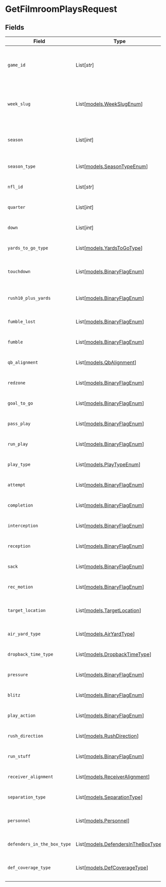 # GetFilmroomPlaysRequest


## Fields

| Field                                                                    | Type                                                                     | Required                                                                 | Description                                                              | Example                                                                  |
| ------------------------------------------------------------------------ | ------------------------------------------------------------------------ | ------------------------------------------------------------------------ | ------------------------------------------------------------------------ | ------------------------------------------------------------------------ |
| `game_id`                                                                | List[*str*]                                                              | :heavy_minus_sign:                                                       | Filter by specific game IDs (supports multiple values)                   | [<br/>"f665fc10-311e-11f0-b670-ae1250fadad1"<br/>]                       |
| `week_slug`                                                              | List[[models.WeekSlugEnum](../models/weekslugenum.md)]                   | :heavy_minus_sign:                                                       | Filter by week identifier (supports multiple values)                     |                                                                          |
| `season`                                                                 | List[*int*]                                                              | :heavy_minus_sign:                                                       | Filter by season year (supports multiple values)                         | [<br/>2025<br/>]                                                         |
| `season_type`                                                            | List[[models.SeasonTypeEnum](../models/seasontypeenum.md)]               | :heavy_minus_sign:                                                       | Filter by season type                                                    | [<br/>"REG"<br/>]                                                        |
| `nfl_id`                                                                 | List[*str*]                                                              | :heavy_minus_sign:                                                       | Filter by player NFL ID                                                  | [<br/>"54517"<br/>]                                                      |
| `quarter`                                                                | List[*int*]                                                              | :heavy_minus_sign:                                                       | Filter by quarter                                                        | [<br/>1<br/>]                                                            |
| `down`                                                                   | List[*int*]                                                              | :heavy_minus_sign:                                                       | Filter by down                                                           | [<br/>1<br/>]                                                            |
| `yards_to_go_type`                                                       | List[[models.YardsToGoType](../models/yardstogotype.md)]                 | :heavy_minus_sign:                                                       | Filter by yards to go category                                           | [<br/>"SHORT"<br/>]                                                      |
| `touchdown`                                                              | List[[models.BinaryFlagEnum](../models/binaryflagenum.md)]               | :heavy_minus_sign:                                                       | Filter for touchdown plays (1 = yes, 0 = no)                             | [<br/>1<br/>]                                                            |
| `rush10_plus_yards`                                                      | List[[models.BinaryFlagEnum](../models/binaryflagenum.md)]               | :heavy_minus_sign:                                                       | Filter for rushing plays of 10+ yards                                    | [<br/>1<br/>]                                                            |
| `fumble_lost`                                                            | List[[models.BinaryFlagEnum](../models/binaryflagenum.md)]               | :heavy_minus_sign:                                                       | Filter for plays with fumbles lost                                       | [<br/>1<br/>]                                                            |
| `fumble`                                                                 | List[[models.BinaryFlagEnum](../models/binaryflagenum.md)]               | :heavy_minus_sign:                                                       | Filter for plays with fumbles                                            | [<br/>1<br/>]                                                            |
| `qb_alignment`                                                           | List[[models.QbAlignment](../models/qbalignment.md)]                     | :heavy_minus_sign:                                                       | Filter by quarterback alignment                                          | [<br/>"SHOTGUN"<br/>]                                                    |
| `redzone`                                                                | List[[models.BinaryFlagEnum](../models/binaryflagenum.md)]               | :heavy_minus_sign:                                                       | Filter for red zone plays                                                | [<br/>1<br/>]                                                            |
| `goal_to_go`                                                             | List[[models.BinaryFlagEnum](../models/binaryflagenum.md)]               | :heavy_minus_sign:                                                       | Filter for goal-to-go situations                                         | [<br/>1<br/>]                                                            |
| `pass_play`                                                              | List[[models.BinaryFlagEnum](../models/binaryflagenum.md)]               | :heavy_minus_sign:                                                       | Filter for passing plays                                                 | [<br/>1<br/>]                                                            |
| `run_play`                                                               | List[[models.BinaryFlagEnum](../models/binaryflagenum.md)]               | :heavy_minus_sign:                                                       | Filter for running plays                                                 | [<br/>1<br/>]                                                            |
| `play_type`                                                              | List[[models.PlayTypeEnum](../models/playtypeenum.md)]                   | :heavy_minus_sign:                                                       | Filter by specific play types                                            | [<br/>"play_type_rush"<br/>]                                             |
| `attempt`                                                                | List[[models.BinaryFlagEnum](../models/binaryflagenum.md)]               | :heavy_minus_sign:                                                       | Filter for passing attempts                                              | [<br/>1<br/>]                                                            |
| `completion`                                                             | List[[models.BinaryFlagEnum](../models/binaryflagenum.md)]               | :heavy_minus_sign:                                                       | Filter for completed passes                                              | [<br/>1<br/>]                                                            |
| `interception`                                                           | List[[models.BinaryFlagEnum](../models/binaryflagenum.md)]               | :heavy_minus_sign:                                                       | Filter for interceptions                                                 | [<br/>1<br/>]                                                            |
| `reception`                                                              | List[[models.BinaryFlagEnum](../models/binaryflagenum.md)]               | :heavy_minus_sign:                                                       | Filter for receptions                                                    | [<br/>1<br/>]                                                            |
| `sack`                                                                   | List[[models.BinaryFlagEnum](../models/binaryflagenum.md)]               | :heavy_minus_sign:                                                       | Filter for sacks                                                         | [<br/>1<br/>]                                                            |
| `rec_motion`                                                             | List[[models.BinaryFlagEnum](../models/binaryflagenum.md)]               | :heavy_minus_sign:                                                       | Filter by receiver motion                                                | [<br/>1<br/>]                                                            |
| `target_location`                                                        | List[[models.TargetLocation](../models/targetlocation.md)]               | :heavy_minus_sign:                                                       | Filter by target location on field                                       | [<br/>"BETWEEN_HASHES"<br/>]                                             |
| `air_yard_type`                                                          | List[[models.AirYardType](../models/airyardtype.md)]                     | :heavy_minus_sign:                                                       | Filter by air yards category                                             | [<br/>"SHORT"<br/>]                                                      |
| `dropback_time_type`                                                     | List[[models.DropbackTimeType](../models/dropbacktimetype.md)]           | :heavy_minus_sign:                                                       | Filter by dropback time                                                  | [<br/>"QUICK"<br/>]                                                      |
| `pressure`                                                               | List[[models.BinaryFlagEnum](../models/binaryflagenum.md)]               | :heavy_minus_sign:                                                       | Filter by quarterback pressure                                           | [<br/>1<br/>]                                                            |
| `blitz`                                                                  | List[[models.BinaryFlagEnum](../models/binaryflagenum.md)]               | :heavy_minus_sign:                                                       | Filter by defensive blitz                                                | [<br/>1<br/>]                                                            |
| `play_action`                                                            | List[[models.BinaryFlagEnum](../models/binaryflagenum.md)]               | :heavy_minus_sign:                                                       | Filter by play action usage                                              | [<br/>1<br/>]                                                            |
| `rush_direction`                                                         | List[[models.RushDirection](../models/rushdirection.md)]                 | :heavy_minus_sign:                                                       | Filter by rush direction                                                 | [<br/>"INSIDE"<br/>]                                                     |
| `run_stuff`                                                              | List[[models.BinaryFlagEnum](../models/binaryflagenum.md)]               | :heavy_minus_sign:                                                       | Filter for stuffed runs                                                  | [<br/>1<br/>]                                                            |
| `receiver_alignment`                                                     | List[[models.ReceiverAlignment](../models/receiveralignment.md)]         | :heavy_minus_sign:                                                       | Filter by receiver alignment                                             | [<br/>"SLOT"<br/>]                                                       |
| `separation_type`                                                        | List[[models.SeparationType](../models/separationtype.md)]               | :heavy_minus_sign:                                                       | Filter by receiver separation                                            | [<br/>"OPEN"<br/>]                                                       |
| `personnel`                                                              | List[[models.Personnel](../models/personnel.md)]                         | :heavy_minus_sign:                                                       | Filter by defensive personnel package                                    | [<br/>"NICKEL"<br/>]                                                     |
| `defenders_in_the_box_type`                                              | List[[models.DefendersInTheBoxType](../models/defendersintheboxtype.md)] | :heavy_minus_sign:                                                       | Filter by defenders in the box                                           | [<br/>"STACKED"<br/>]                                                    |
| `def_coverage_type`                                                      | List[[models.DefCoverageType](../models/defcoveragetype.md)]             | :heavy_minus_sign:                                                       | Filter by defensive coverage type                                        | [<br/>"PRESS"<br/>]                                                      |